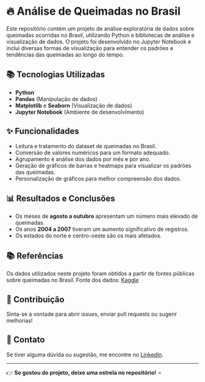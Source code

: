 # 🔥 Análise de Queimadas no Brasil

Este repositório contém um projeto de análise exploratória de dados sobre queimadas ocorridas no Brasil, utilizando Python e bibliotecas de análise e visualização de dados. O projeto foi desenvolvido no Jupyter Notebook e inclui diversas formas de visualização para entender os padrões e tendências das queimadas ao longo do tempo.

## 📚 Tecnologias Utilizadas
- **Python**
- **Pandas** (Manipulação de dados)
- **Matplotlib** e **Seaborn** (Visualização de dados)
- **Jupyter Notebook** (Ambiente de desenvolvimento)

## ✨ Funcionalidades
- Leitura e tratamento do dataset de queimadas no Brasil.
- Conversão de valores numéricos para um formato adequado.
- Agrupamento e análise dos dados por mês e por ano.
- Geração de gráficos de barras e heatmaps para visualizar os padrões das queimadas.
- Personalização de gráficos para melhor compreensão dos dados.

## 📊 Resultados e Conclusões
- Os meses de **agosto a outubro** apresentam um número mais elevado de queimadas.
- Os anos **2004 a 2007** tiveram um aumento significativo de registros.
- Os estados do norte e centro-oeste são os mais afetados.

## 📚 Referências
Os dados utilizados neste projeto foram obtidos a partir de fontes públicas sobre queimadas no Brasil.
Fonte dos dados: [Kaggle](https://www.kaggle.com/datasets/gustavomodelli/forest-fires-in-brazil/data)

## 💪 Contribuição
Sinta-se à vontade para abrir issues, enviar pull requests ou sugerir melhorias!

## 🌟 Contato
Se tiver alguma dúvida ou sugestão, me encontre no [LinkedIn](https://www.linkedin.com/in/jo%C3%A3o-victor-resende-3015562a4/).

---
👉 **Se gostou do projeto, deixe uma estrela no repositório!** ⭐


